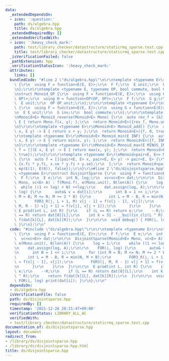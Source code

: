 ```yaml
---
data:
  _extendedDependsOn:
  - icon: ':question:'
    path: ds/algebra.hpp
    title: ds/algebra.hpp
  _extendedRequiredBy: []
  _extendedVerifiedWith:
  - icon: ':heavy_check_mark:'
    path: test/library_checker/datastructure/staticrmq_sparse.test.cpp
    title: test/library_checker/datastructure/staticrmq_sparse.test.cpp
  _isVerificationFailed: false
  _pathExtension: hpp
  _verificationStatusIcon: ':heavy_check_mark:'
  attributes:
    links: []
  bundledCode: "#line 2 \"ds/algebra.hpp\"\n\r\ntemplate <typename E>\r\nstruct Monoid\
    \ {\r\n  using F = function<E(E, E)>;\r\n  F f;\r\n  E unit;\r\n  bool commute;\r\
    \n};\r\n\r\ntemplate <typename E, typename OP, bool commute, bool OP_commute>\r\
    \nstruct Monoid_OP {\r\n  using F = function<E(E, E)>;\r\n  using G = function<E(E,\
    \ OP)>;\r\n  using H = function<OP(OP, OP)>;\r\n  F f;\r\n  G g;\r\n  H h;\r\n\
    \  E unit;\r\n  OP OP_unit;\r\n};\r\n\r\ntemplate <typename E>\r\nstruct Group\
    \ {\r\n  using F = function<E(E, E)>;\r\n  using G = function<E(E)>;\r\n  F f;\r\
    \n  E E_unit;\r\n  G inv;\r\n  bool commute;\r\n};\r\n\r\ntemplate <typename E>\r\
    \nMonoid<E> Monoid_reverse(Monoid<E> Mono) {\r\n  auto rev_f = [&](E x, E y) ->\
    \ E { return Mono.f(x, y); };\r\n  return Monoid<E>({rev_f, Mono.unit, Mono.commute});\r\
    \n}\r\n\r\ntemplate <typename E>\r\nMonoid<E> Monoid_add() {\r\n  auto f = [](E\
    \ x, E y) -> E { return x + y; };\r\n  return Monoid<E>({f, 0, true});\r\n}\r\n\
    \r\ntemplate <typename E>\r\nMonoid<E> Monoid_min(E INF) {\r\n  auto f = [](E\
    \ x, E y) -> E { return min(x, y); };\r\n  return Monoid<E>({f, INF, true});\r\
    \n}\r\n\r\ntemplate <typename E>\r\nMonoid<E> Monoid_max(E MINUS_INF) {\r\n  auto\
    \ f = [](E x, E y) -> E { return max(x, y); };\r\n  return Monoid<E>({f, MINUS_INF,\
    \ true});\r\n}\r\n\r\ntemplate <typename E>\r\nMonoid<pair<E, E>> Monoid_affine()\
    \ {\r\n  auto f = [](pair<E, E> x, pair<E, E> y) -> pair<E, E> {\r\n    return\
    \ {x.fi * y.fi, x.se * y.fi + y.se};\r\n  };\r\n  return Monoid<pair<E, E>>({f,\
    \ mp(E(1), E(0)), false});\r\n}\r\n#line 2 \"ds/disjointsparse.hpp\"\n\r\ntemplate\
    \ <typename E>\r\nstruct DisjointSparse {\r\n  using F = function<E(E, E)>;\r\n\
    \  F f;\r\n  E e;\r\n  int N, log;\r\n  vc<vc<E>> dat;\r\n\r\n  DisjointSparse(Monoid<E>\
    \ Mono, vc<E> A) : f(Mono.f), e(Mono.unit), N(len(A)) {\r\n    log = 1;\r\n  \
    \  while ((1 << log) < N) ++log;\r\n    dat.assign(log, A);\r\n\r\n    FOR(i,\
    \ log) {\r\n      auto& v = dat[i];\r\n      int B = 1 << i;\r\n      for (int\
    \ M = B; M <= N; M += 2 * B) {\r\n        int L = M - B, R = min(N, M + B);\r\n\
    \        FOR3_R(j, L + 1, M) v[j - 1] = f(v[j - 1], v[j]);\r\n        FOR3(j,\
    \ M, R - 1) v[j + 1] = f(v[j], v[j + 1]);\r\n      }\r\n    }\r\n  }\r\n\r\n \
    \ E prod(int L, int R) {\r\n    if (L == R) return e;\r\n    --R;\r\n    if (L\
    \ == R) return dat[0][L];\r\n    int k = 31 - __builtin_clz(L ^ R);\r\n    return\
    \ f(dat[k][L], dat[k][R]);\r\n  }\r\n\r\n  void debug() { FOR(i, log) print(dat[i]);\
    \ }\r\n};\r\n"
  code: "#include \"ds/algebra.hpp\"\r\n\r\ntemplate <typename E>\r\nstruct DisjointSparse\
    \ {\r\n  using F = function<E(E, E)>;\r\n  F f;\r\n  E e;\r\n  int N, log;\r\n\
    \  vc<vc<E>> dat;\r\n\r\n  DisjointSparse(Monoid<E> Mono, vc<E> A) : f(Mono.f),\
    \ e(Mono.unit), N(len(A)) {\r\n    log = 1;\r\n    while ((1 << log) < N) ++log;\r\
    \n    dat.assign(log, A);\r\n\r\n    FOR(i, log) {\r\n      auto& v = dat[i];\r\
    \n      int B = 1 << i;\r\n      for (int M = B; M <= N; M += 2 * B) {\r\n   \
    \     int L = M - B, R = min(N, M + B);\r\n        FOR3_R(j, L + 1, M) v[j - 1]\
    \ = f(v[j - 1], v[j]);\r\n        FOR3(j, M, R - 1) v[j + 1] = f(v[j], v[j + 1]);\r\
    \n      }\r\n    }\r\n  }\r\n\r\n  E prod(int L, int R) {\r\n    if (L == R) return\
    \ e;\r\n    --R;\r\n    if (L == R) return dat[0][L];\r\n    int k = 31 - __builtin_clz(L\
    \ ^ R);\r\n    return f(dat[k][L], dat[k][R]);\r\n  }\r\n\r\n  void debug() {\
    \ FOR(i, log) print(dat[i]); }\r\n};\r\n"
  dependsOn:
  - ds/algebra.hpp
  isVerificationFile: false
  path: ds/disjointsparse.hpp
  requiredBy: []
  timestamp: '2021-12-26 20:21:47+09:00'
  verificationStatus: LIBRARY_ALL_AC
  verifiedWith:
  - test/library_checker/datastructure/staticrmq_sparse.test.cpp
documentation_of: ds/disjointsparse.hpp
layout: document
redirect_from:
- /library/ds/disjointsparse.hpp
- /library/ds/disjointsparse.hpp.html
title: ds/disjointsparse.hpp
---
```

